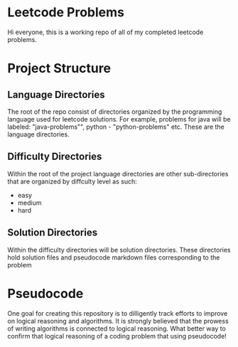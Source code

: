 # Leetcode Problems

Hi everyone, this is a working repo of all of my completed leetcode problems. 

# Project Structure

## Language Directories

The root of the repo consist of directories organized by the programming language used for leetcode solutions.
  For example, problems for java will be labeled: "java-problems"", python - "python-problems" etc. These are the language directories.

## Difficulty Directories

Within the root of the project language directories are other sub-directories that are organized by diffculty level as such:
  - easy
  - medium
  - hard

## Solution Directories

Within the difficulty directories will be solution directories. These directories hold solution files and pseudocode markdown files corresponding to the problem

# Pseudocode

One goal for creating this repository is to dilligently track efforts to improve on logical reasoning and algorithms. It is strongly believed that the prowess of writing algorithms is connected to logical reasoning. What better way to confirm that logical reasoning of a coding problem that using pseudocode! 

